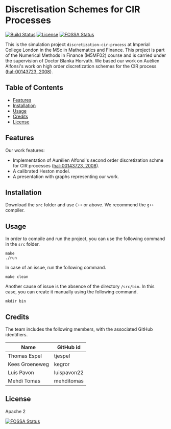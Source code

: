 # Discretisation Schemes for CIR Processes
[![Build Status](https://travis-ci.org/tjespel/discretization-cir-processes.svg?branch=master)](https://travis-ci.org/tjespel/discretization-cir-processes) [![License](https://img.shields.io/badge/License-Apache%202.0-blue.svg)](https://opensource.org/licenses/Apache-2.0) [![FOSSA Status](https://app.fossa.io/api/projects/git%2Bgithub.com%2Ftjespel%2Fdiscretization-cir-processes.svg?type=shield)](https://app.fossa.io/projects/git%2Bgithub.com%2Ftjespel%2Fdiscretization-cir-processes?ref=badge_shield)

This is the simulation project `discretization-cir-process` at Imperial College London in the MSc in Mathematics and Finance. This project is part of the Numerical Methods in Finance (M5MF02) course and is carried under the supervision of Doctor Blanka Horvath. We based our work on Auélien Alfonsi's work on high order discretization schemes for the CIR process ([hal-00143723, 2008](https://hal.archives-ouvertes.fr/hal-00143723/document)).


## Table of Contents

- [Features](#features)
- [Installation](#installation)
- [Usage](#usage)
- [Credits](#credits)
- [License](#license)

## Features

Our work features:
- Implementation of Aurélien Alfonsi's second order discretization schme for CIR processes ([hal-00143723, 2008](https://hal.archives-ouvertes.fr/hal-00143723/document)).
- A calibrated Heston model.
- A presentation with graphs representing our work.

## Installation

Download the `src` folder and use `C++` or above. We recommend the `g++` compiler.

## Usage

In order to compile and run the project, you can use the following command in the `src` folder.

```
make
./run
```

In case of an issue, run the following command.

```
make clean
```

Another cause of issue is the absence of the directory `/src/bin`. In this case, you can create it manually using the following command.
```
mkdir bin
```

## Credits

The team includes the following members, with the associated GitHub identifiers.

| Name | GitHub id |
| --- | --- |
|Thomas Espel|tjespel|
|Kees Groeneweg|kegror|
|Luis Pavon|luispavon22|
|Mehdi Tomas|mehditomas|

## License
Apache 2

[![FOSSA Status](https://app.fossa.io/api/projects/git%2Bgithub.com%2Ftjespel%2Fdiscretization-cir-processes.svg?type=large)](https://app.fossa.io/projects/git%2Bgithub.com%2Ftjespel%2Fdiscretization-cir-processes?ref=badge_large)
